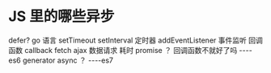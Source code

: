 # JS 里的哪些异步

defer? go   语言
setTimeout  setInterval   定时器
addEventListener  事件监听
回调函数 callback
fetch  ajax    数据请求  耗时
promise ？ 回调函数不就好了吗 ----es6
generator
async ？ ----es7



